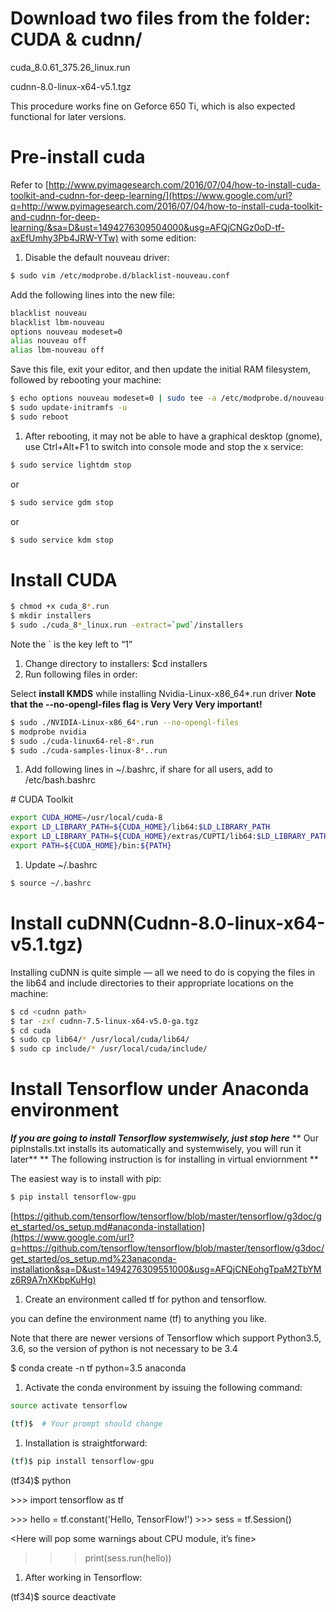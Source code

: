 # <span class="c5 c10">Download two files from the folder: CUDA & cudnn/</span>

<span class="c2 c5">cuda_8.0.61_375.26_linux.run</span>

<span class="c2 c5">cudnn-8.0-linux-x64-v5.1.tgz</span>

<span class="c2 c5"></span>

<span class="c2 c5">This procedure works fine on Geforce 650 Ti, which is also expected functional for later versions.</span>

<span class="c2 c5"></span>

# <span class="c10 c5">Pre-install cuda</span>

<span>Refer to</span> <span class="c37">[http://www.pyimagesearch.com/2016/07/04/how-to-install-cuda-toolkit-and-cudnn-for-deep-learning/](https://www.google.com/url?q=http://www.pyimagesearch.com/2016/07/04/how-to-install-cuda-toolkit-and-cudnn-for-deep-learning/&sa=D&ust=1494276309504000&usg=AFQjCNGz0oD-tf-axEfUmhy3Pb4JRW-YTw)</span><span class="c2 c5"> with some edition:</span>

<span class="c2 c5"></span>

1.  <span class="c2 c5">Disable the default  nouveau driver:</span>
```bash
$ sudo vim /etc/modprobe.d/blacklist-nouveau.conf
```


Add the following lines into the new file:
```sh
blacklist nouveau
blacklist lbm-nouveau
options nouveau modeset=0
alias nouveau off
alias lbm-nouveau off
```

<span class="c2 c5">Save this file, exit your editor, and then update the initial RAM filesystem, followed by rebooting your machine:</span>

```bash
$ echo options nouveau modeset=0 | sudo tee -a /etc/modprobe.d/nouveau-kms.conf
$ sudo update-initramfs -u
$ sudo reboot
```


1.  <span class="c2 c5"> After rebooting, it may not be able to have a graphical desktop (gnome),  use Ctrl+Alt+F1 to switch into console mode and stop the x service:</span>
```bash
$ sudo service lightdm stop
```
or
```bash
$ sudo service gdm stop
```
or
```bash
$ sudo service kdm stop
```


# <span class="c10 c5">Install CUDA</span>
```bash
$ chmod +x cuda_8*.run
$ mkdir installers
$ sudo ./cuda_8*_linux.run -extract=`pwd`/installers
```
Note the \` is the key left to “1”

<span class="c34"></span>

1.  <span>Change directory to  installers:</span> <span class="c6">$cd installers</span>
2.  <span class="c2 c5"> Run following files in order:</span>

Select **install KMDS** while installing Nvidia-Linux-x86_64*.run driver
**Note that the --no-opengl-files flag is Very Very Very important!**
```bash
$ sudo ./NVIDIA-Linux-x86_64*.run --no-opengl-files
$ modprobe nvidia
$ sudo ./cuda-linux64-rel-8*.run
$ sudo ./cuda-samples-linux-8*..run
```


1.  <span>Add following lines in ~/.bashrc,</span><span class="c41"> if share for all users, add to /etc/bash.bashrc</span>

<span class="c2 c0"># CUDA Toolkit</span>
```sh
export CUDA_HOME=/usr/local/cuda-8
export LD_LIBRARY_PATH=${CUDA_HOME}/lib64:$LD_LIBRARY_PATH
export LD_LIBRARY_PATH=${CUDA_HOME}/extras/CUPTI/lib64:$LD_LIBRARY_PATH
export PATH=${CUDA_HOME}/bin:${PATH}
```
<span class="c2 c5"> </span>

1.  <span class="c2 c5"> Update ~/.bashrc</span>
```bash
$ source ~/.bashrc
```
<a id="t.98d504f52e082efa9fe04b41853ac9ee1080f659"></a><a id="t.0"></a>




# <span>Install cuDNN(</span><span class="c48">Cudnn-8.0-linux-x64-v5.1.tgz</span><span>)</span>

<span>Installing cuDNN is quite simple — all we need to do is copying the files in the</span> <span class="c14">lib64</span><span class="c14"> </span><span> and</span> <span class="c14">include</span><span class="c14"> </span><span class="c2 c5"> directories to their appropriate locations on the machine:</span>
```bash
$ cd <cudnn path>
$ tar -zxf cudnn-7.5-linux-x64-v5.0-ga.tgz
$ cd cuda
$ sudo cp lib64/* /usr/local/cuda/lib64/
$ sudo cp include/* /usr/local/cuda/include/
```

# <span class="c10 c5">Install Tensorflow under Anaconda environment</span>

**_If you are going to install Tensorflow systemwisely, just stop here_**
** Our pipInstalls.txt installs its automatically and systemwisely, you will run it later**
** The following instruction is for installing in virtual enviornment **

The easiest way is to install with pip:
```bash
$ pip install tensorflow-gpu
```
<span class="c37">[https://github.com/tensorflow/tensorflow/blob/master/tensorflow/g3doc/get_started/os_setup.md#anaconda-installation](https://www.google.com/url?q=https://github.com/tensorflow/tensorflow/blob/master/tensorflow/g3doc/get_started/os_setup.md%23anaconda-installation&sa=D&ust=1494276309551000&usg=AFQjCNEohgTpaM2TbYMz6R9A7nXKbpKuHg)</span>


1.  <span class="c35 c5 c42">Create an environment called tf for python and tensorflow.</span>

<span class="c1">you can define the environment name (tf) to anything you like.</span>

<span class="c5 c39">Note that there are newer versions of Tensorflow which support Python3.5, 3.6, so the version of python is not necessary to be 3.4</span>

<span class="c2 c0">$ conda create -n tf python=3.5 anaconda</span>


1.  <span class="c42 c35 c5">Activate the conda environment by issuing the following command:</span>
```bash
source activate tensorflow

(tf)$  # Your prompt should change
```



1.  <span class="c19"> Installation is straightforward:</span>
```bash
(tf)$ pip install tensorflow-gpu
```

<span class="c0 c24">        (tf34)</span><span class="c0 c24">$</span> <span class="c0 c42 c24 c47">python</span>

<span class="c0 c24">        </span><span class="c22 c23 c7">>>></span> <span class="c23 c7 c32">import tensorflow as tf</span>

<span class="c22 c7 c23">       <there will be information which show successfully detecting CUDA devices>
        >>></span> <span class="c23 c7 c46">hello = tf.constant('Hello, TensorFlow!')</span><span class="c22 c23 c7">        >>></span> <span class="c32 c23 c7">sess = tf.Session()</span>

<span class="c22 c23 c7">       <Here will pop some warnings about CPU module, it’s fine>
>>></span> <span class="c32 c23 c7">print(sess.run(hello))</span>

<span class="c2 c0"></span>

<span class="c2 c0"></span>

1.  <span class="c19"> After working in Tensorflow:</span>

<span class="c0 c35">        (tf34)$ source deactivate</span>

